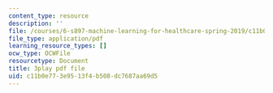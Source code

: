```yaml
---
content_type: resource
description: ''
file: /courses/6-s897-machine-learning-for-healthcare-spring-2019/c11b0e773e9513f4b508dc7687aa69d5_zYgkr0KfWM0.pdf
file_type: application/pdf
learning_resource_types: []
ocw_type: OCWFile
resourcetype: Document
title: 3play pdf file
uid: c11b0e77-3e95-13f4-b508-dc7687aa69d5
---
```

